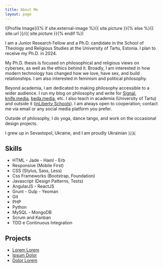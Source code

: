 ```yaml
---
title: About Me
layout: page
---
```

![Profile Image]({% if site.external-image %}{{ site.picture }}{% else %}{{ site.url }}/{{ site.picture }}{% endif %})

<p>I am a Junior Research Fellow and a Ph.D. candidate in the School of Theology and Religious Studies at the University of Tartu, Estonia. I plan to receive my Ph.D. in 2024.</p> 

<p>My Ph.D. thesis is focused on philosophical and religious views on cybersex, as well as the ethics behind it. Broadly, I am interested in how modern technology has changed how we love, have sex, and build relationships. I am also interested in feminism and political philosophy.</p>

<p>Beyond academia, I am dedicated to making philosophy accessible to a wider audience. I run my blog on philosophy and write for <a href="https://getsignal.news">Signal</a>, <a href="https://knife.media/author/anastasiya-babash/">knife.media</a>, <a href="https://beda.media">beda.media</a>, etc. I also teach in academia (University of Tartu) and outside it (<a href="https://www.inliberty.ru">inLiberty Schools</a>). I am always open to cooperation; contact me via email or any social media platform you prefer.</p>

<p>Outside of philosophy, I do yoga, dance tango, and work on the occasional design projects.</p> 

<p>I grew up in Sevastopol, Ukraine, and I am proudly Ukrainian 🇺🇦</p>

<h2>Skills</h2>

<ul class="skill-list">
	<li>HTML - Jade - Haml - Erb</li>
	<li>Responsive (Mobile First)</li>
	<li>CSS (Stylus, Sass, Less)</li>
	<li>Css Frameworks (Bootstrap, Foundation)</li>
	<li>Javascript (Design Patterns, Tests)</li>
	<li>AngularJS - ReactJS</li>
	<li>Grunt - Gulp - Yeoman</li>
	<li>Git</li>
	<li>PHP</li>
	<li>Python</li>
	<li>MySQL - MongoDB</li>
	<li>Scrum and Kanban</li>
	<li>TDD e Continuous Integration</li>
</ul>

<h2>Projects</h2>

<ul>
	<li><a href="https://github.com/">Lorem Lorem</a></li>
	<li><a href="https://github.com/">Ipsum Dolor</a></li>
	<li><a href="https://github.com/">Dolor Lorem</a></li>
</ul>
